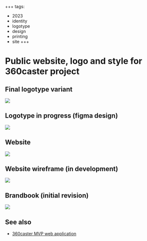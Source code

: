 +++
tags:
  - 2023
  - identity
  - logotype
  - design
  - printing
  - site
+++

# Public website, logo and style for 360caster project

## Final logotype variant

<div class="FrontImage">
  <img src="https://res.cloudinary.com/lilliputten/image/upload/c_scale,w_648/v1696779514/Projects/Identity/2305-360caster-style/final-logo-variant.png" />
</div>

## Logotype in progress (figma design)

<div class="FrontImage">
  <img src="https://res.cloudinary.com/lilliputten/image/upload/c_scale,w_648/v1696779514/Projects/Identity/2305-360caster-style/wireframe-logo-development-figma.png" />
</div>

## Website

<div class="FrontImage">
  <img src="https://res.cloudinary.com/lilliputten/image/upload/c_scale,w_648/v1696779514/Projects/Identity/2305-360caster-style/public-site-current-variant.jpg" />
</div>

## Website wireframe (in development)

<div class="FrontImage">
  <img src="https://res.cloudinary.com/lilliputten/image/upload/c_scale,w_648/v1696779514/Projects/Identity/2305-360caster-style/public-site-preliminary-layout.jpg" />
</div>

## Brandbook (initial revision)

<div class="FrontImage">
  <img src="https://res.cloudinary.com/lilliputten/image/upload/c_scale,w_648/v1696779514/Projects/Identity/2305-360caster-style/brandbook-variant.png" />
</div>

## See also

- [360caster MVP web application](#/Projects/Interfaces/2308-360caster-mvp)

